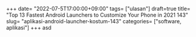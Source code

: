 +++
date= "2022-07-5T17:00:00+09:00"
tags= ["ulasan"]
draft=true
title= "Top 13 Fastest Android Launchers to Customize Your Phone in 2021        143"
slug= "aplikasi-android-launcher-kostum-143"
categories= ["software, aplikasi"]
+++
asd
